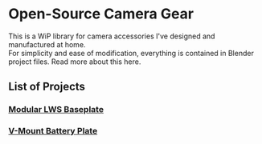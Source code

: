 # Open-Source Camera Gear
This is a WiP library for camera accessories I've designed and manufactured at home.<br>
For simplicity and ease of modification, everything is contained in Blender project files. Read more about this here.
## List of Projects
### [Modular LWS Baseplate](Projects/ModularBaseplate/README.md)
### [V-Mount Battery Plate](Projects/ModularBaseplate/README.md)
